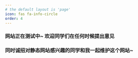 ```yaml
---
# the default layout is 'page'
icon: fas fa-info-circle
order: 4
---
```


### 网站正在测试中~ 欢迎同学们在任何时候提出意见

### 同时诚招对静态网站感兴趣的同学和我一起维护这个网站~
